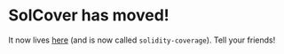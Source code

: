 # SolCover has moved!

It now lives [here](https://github.com/sc-forks/solidity-coverage) (and is now called `solidity-coverage`). Tell your friends!
